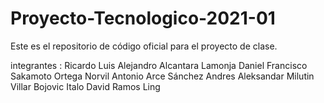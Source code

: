 # Proyecto-Tecnologico-2021-01
Este es el repositorio de código oficial para el proyecto de clase.

integrantes :
 Ricardo Luis Alejandro Alcantara Lamonja
Daniel Francisco Sakamoto Ortega
Norvil Antonio Arce Sánchez
Andres Aleksandar Milutin Villar Bojovic
Italo David Ramos Ling

